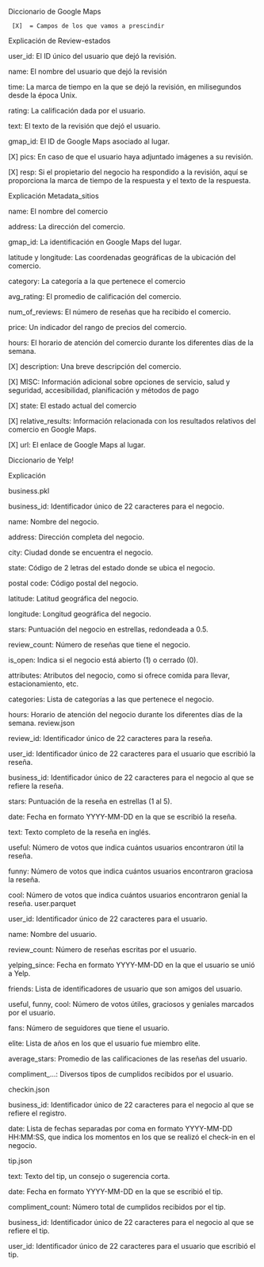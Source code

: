 Diccionario de Google Maps

     [X]  = Campos de los que vamos a prescindir

Explicación de Review-estados

user_id: El ID único del usuario que dejó la revisión.

name: El nombre del usuario que dejó la revisión 

time: La marca de tiempo en la que se dejó la revisión, en milisegundos desde la época Unix.

rating: La calificación dada por el usuario.

text: El texto de la revisión que dejó el usuario.

gmap_id: El ID de Google Maps asociado al lugar.

[X] pics: En caso de que el usuario haya adjuntado imágenes a su revisión.

[X] resp: Si el propietario del negocio ha respondido a la revisión, aquí se proporciona la marca de tiempo de la respuesta y el texto de la respuesta.



Explicación Metadata_sitios 

name: El nombre del comercio

address: La dirección del comercio.

gmap_id: La identificación en Google Maps del lugar.

latitude y longitude: Las coordenadas 
geográficas de la ubicación del comercio.

category: La categoría a la que pertenece el comercio 

avg_rating: El promedio de calificación del comercio.

num_of_reviews: El número de reseñas que ha recibido el comercio.

price: Un indicador del rango de precios del comercio.

hours: El horario de atención del comercio durante los diferentes días de la semana.




[X] description: Una breve descripción del comercio.

[X] MISC: Información adicional sobre opciones de servicio, salud y seguridad, accesibilidad, planificación y métodos de pago

[X] state: El estado actual del comercio

[X] relative_results: Información relacionada con los resultados relativos del comercio en Google Maps.

[X] url: El enlace de Google Maps al lugar.



Diccionario de Yelp!

Explicación 

business.pkl

business_id: Identificador único de 22 
caracteres para el negocio.

name: Nombre del negocio.

address: Dirección completa del negocio.

city: Ciudad donde se encuentra el negocio.

state: Código de 2 letras del estado donde se ubica el negocio.

postal code: Código postal del negocio.

latitude: Latitud geográfica del negocio.

longitude: Longitud geográfica del negocio.

stars: Puntuación del negocio en estrellas, redondeada a 0.5.

review_count: Número de reseñas que tiene el negocio.

is_open: Indica si el negocio está abierto (1) o cerrado (0).

attributes: Atributos del negocio, como si ofrece comida para llevar, estacionamiento, etc.

categories: Lista de categorías a las que pertenece el negocio.

hours: Horario de atención del negocio durante los diferentes días de la semana.
review.json

review_id: Identificador único de 22 caracteres para la reseña.

user_id: Identificador único de 22 caracteres para el usuario que escribió la reseña.

business_id: Identificador único de 22 caracteres para el negocio al que se refiere la reseña.

stars: Puntuación de la reseña en estrellas (1 al 5).

date: Fecha en formato YYYY-MM-DD en la que se escribió la reseña.

text: Texto completo de la reseña en inglés.

useful: Número de votos que indica cuántos usuarios encontraron útil la reseña.

funny: Número de votos que indica cuántos usuarios encontraron graciosa la reseña.

cool: Número de votos que indica cuántos usuarios encontraron genial la reseña.
user.parquet

user_id: Identificador único de 22 caracteres para el usuario.

name: Nombre del usuario.

review_count: Número de reseñas escritas por el usuario.

yelping_since: Fecha en formato YYYY-MM-DD en la que el usuario se unió a Yelp.

friends: Lista de identificadores de usuario que son amigos del usuario.

useful, funny, cool: Número de votos útiles, graciosos y geniales marcados por el usuario.

fans: Número de seguidores que tiene el usuario.

elite: Lista de años en los que el usuario fue miembro elite.

average_stars: Promedio de las calificaciones de las reseñas del usuario.

compliment_...: Diversos tipos de cumplidos recibidos por el usuario.

checkin.json

business_id: Identificador único de 22 caracteres para el negocio al que se refiere el registro.

date: Lista de fechas separadas por coma en formato YYYY-MM-DD HH:MM:SS, que indica los momentos en los que se realizó el check-in en el negocio.

tip.json

text: Texto del tip, un consejo o sugerencia corta.

date: Fecha en formato YYYY-MM-DD en la que se escribió el tip.

compliment_count: Número total de cumplidos recibidos por el tip.

business_id: Identificador único de 22 caracteres para el negocio al que se refiere el tip.

user_id: Identificador único de 22 caracteres para el usuario que escribió el tip.





